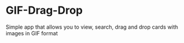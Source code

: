 # GIF-Drag-Drop
Simple app that allows you to view, search, drag and drop cards with images in GIF format